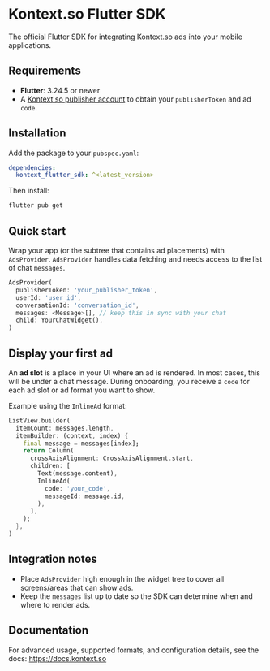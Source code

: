 # Kontext.so Flutter SDK

The official Flutter SDK for integrating Kontext.so ads into your mobile applications.

## Requirements

- **Flutter**: 3.24.5 or newer
- A [Kontext.so publisher account](https://docs.kontext.so/publishers#getting-started-is-easy) to obtain your `publisherToken` and ad `code`.

## Installation

Add the package to your `pubspec.yaml`:

~~~yaml
dependencies:
  kontext_flutter_sdk: ^<latest_version>
~~~

Then install:

~~~bash
flutter pub get
~~~

## Quick start

Wrap your app (or the subtree that contains ad placements) with `AdsProvider`.
`AdsProvider` handles data fetching and needs access to the list of chat `messages`.

~~~dart
AdsProvider(
  publisherToken: 'your_publisher_token',
  userId: 'user_id',
  conversationId: 'conversation_id',
  messages: <Message>[], // keep this in sync with your chat
  child: YourChatWidget(),
)
~~~

## Display your first ad

An **ad slot** is a place in your UI where an ad is rendered.
In most cases, this will be under a chat message.
During onboarding, you receive a `code` for each ad slot or ad format you want to show.

Example using the `InlineAd` format:

~~~dart
ListView.builder(
  itemCount: messages.length,
  itemBuilder: (context, index) {
    final message = messages[index];
    return Column(
      crossAxisAlignment: CrossAxisAlignment.start,
      children: [
        Text(message.content),
        InlineAd(
          code: 'your_code',
          messageId: message.id,
        ),
      ],
    );
  },
)
~~~

## Integration notes

- Place `AdsProvider` high enough in the widget tree to cover all screens/areas that can show ads.
- Keep the `messages` list up to date so the SDK can determine when and where to render ads.

## Documentation

For advanced usage, supported formats, and configuration details, see the docs:
https://docs.kontext.so

